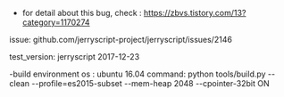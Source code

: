 
- for detail about this bug, check : https://zbvs.tistory.com/13?category=1170274

issue: github.com/jerryscript-project/jerryscript/issues/2146



test_version: jerryscript 2017-12-23 

-build environment
os : ubuntu 16.04 
command: python tools/build.py --clean --profile=es2015-subset  --mem-heap 2048  --cpointer-32bit ON



